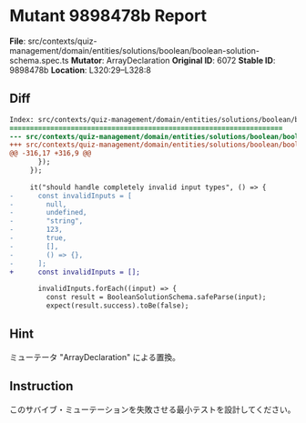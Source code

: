 # Mutant 9898478b Report

**File**: src/contexts/quiz-management/domain/entities/solutions/boolean/boolean-solution-schema.spec.ts
**Mutator**: ArrayDeclaration
**Original ID**: 6072
**Stable ID**: 9898478b
**Location**: L320:29–L328:8

## Diff

```diff
Index: src/contexts/quiz-management/domain/entities/solutions/boolean/boolean-solution-schema.spec.ts
===================================================================
--- src/contexts/quiz-management/domain/entities/solutions/boolean/boolean-solution-schema.spec.ts	original
+++ src/contexts/quiz-management/domain/entities/solutions/boolean/boolean-solution-schema.spec.ts	mutated #6072
@@ -316,17 +316,9 @@
       });
     });
 
     it("should handle completely invalid input types", () => {
-      const invalidInputs = [
-        null,
-        undefined,
-        "string",
-        123,
-        true,
-        [],
-        () => {},
-      ];
+      const invalidInputs = [];
 
       invalidInputs.forEach((input) => {
         const result = BooleanSolutionSchema.safeParse(input);
         expect(result.success).toBe(false);
```

## Hint

ミューテータ "ArrayDeclaration" による置換。

## Instruction

このサバイブ・ミューテーションを失敗させる最小テストを設計してください。
